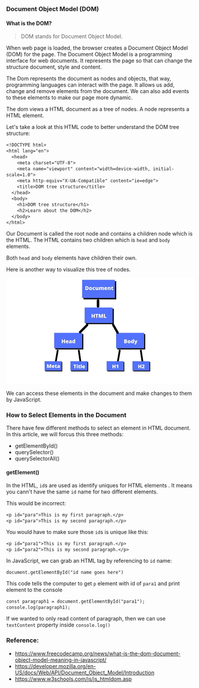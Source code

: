 ### Document Object Model (DOM)

#### What is the DOM?

> DOM stands for Document Object Model.

When web page is loaded, the browser creates a Document Object Model (DOM) for the page. The Document Object Model is a programming interface for web documents. It represents the page so that can change the structure document, style and content.

The Dom represents the document as nodes and objects, that way, programming languages can interact with the page. It allows us add, change and remove elements from the document. We can also add events to these elements to make our page more dynamic.

The dom views a HTML document as a tree of nodes. A node represents a HTML element.

Let's take a look at this HTML code to better understand the DOM tree structure:

```
<!DOCTYPE html>
<html lang="en">
  <head>
    <meta charset="UTF-8">
    <meta name="viewport" content="width=device-width, initial-scale=1.0">
    <meta http-equiv="X-UA-Compatible" content="ie=edge">
    <title>DOM tree structure</title>
  </head>
  <body>
    <h1>DOM tree structure</h1>
	<h2>Learn about the DOM</h2>
  </body>
</html>
```

Our Document is called the root node and contains a children node which is the HTML. The HTML contains two children which is `head` and `body` elements.

Both `head` and `body` elements have children their own.

Here is another way to visualize this tree of nodes.

![tree-nodes](/images/tree-nodes.jpg)

We can access these elements in the document and make changes to them by JavaScript.

### How to Select Elements in the Document

There have few different methods to select an element in HTML document. <br />
In this article, we will forcus this three methods:

- getElementById()
- querySelector()
- querySelectorAll()

#### getElement()

In the HTML, `id`s are used as identify uniques for HTML elements . It means you cann't have the same `id` name for two different elements. <br />

This would be incorrect:

```
<p id="para">This is my first paragraph.</p>
<p id="para">This is my second paragraph.</p>
```

You would have to make sure those `id`s is unique like this:

```
<p id="para1">This is my first paragraph.</p>
<p id="para2">This is my second paragraph.</p>
```

In JavaScript, we can grab an HTML tag by referencing to `id` name:

```
document.getElementById("id name goes here")
```

This code tells the computer to get `p` element with id of `para1` and print element to the console

```
const paragraph1 = document.getElementById("para1");
console.log(paragraph1);
```

If we wanted to only read content of paragraph, then we can use `textContent` property inside `console.log()`

### Reference:

- https://www.freecodecamp.org/news/what-is-the-dom-document-object-model-meaning-in-javascript/
- https://developer.mozilla.org/en-US/docs/Web/API/Document_Object_Model/Introduction
- https://www.w3schools.com/js/js_htmldom.asp
